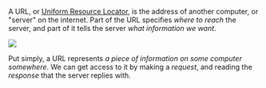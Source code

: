 A URL, or [Uniform Resource Locator](https://developer.mozilla.org/en-US/docs/Learn/Common_questions/What_is_a_URL), is the address of another computer, or "server" on the internet. Part of the URL specifies _where to reach_ the server, and part of it tells the server _what information we want_.

![](https://storage.googleapis.com/qvault-webapp-dynamic-assets/course_assets/ga7wRus-1019x720.png)

Put simply, a URL represents _a piece of information on some computer somewhere_. We can get access to it by making a _request_, and reading the _response_ that the server replies with.
